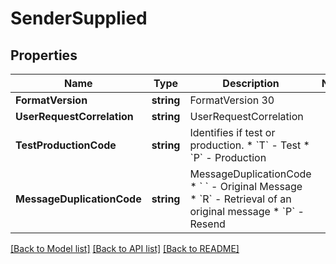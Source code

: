 # SenderSupplied

## Properties

Name | Type | Description | Notes
------------ | ------------- | ------------- | -------------
**FormatVersion** | **string** | FormatVersion 30  | 
**UserRequestCorrelation** | **string** | UserRequestCorrelation | 
**TestProductionCode** | **string** | Identifies if test or production.  * &#x60;T&#x60; - Test * &#x60;P&#x60; - Production  | 
**MessageDuplicationCode** | **string** | MessageDuplicationCode  * &#x60; &#x60; - Original Message * &#x60;R&#x60; - Retrieval of an original message * &#x60;P&#x60; - Resend  | 

[[Back to Model list]](../README.md#documentation-for-models) [[Back to API list]](../README.md#documentation-for-api-endpoints) [[Back to README]](../README.md)


